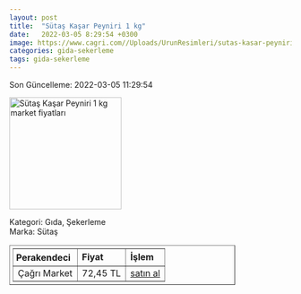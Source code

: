 ```yaml
---
layout: post
title:  "Sütaş Kaşar Peyniri 1 kg"
date:   2022-03-05 8:29:54 +0300
image: https://www.cagri.com//Uploads/UrunResimleri/sutas-kasar-peyniri-kg-a9c4.jpg
categories: gida-sekerleme
tags: gida-sekerleme
---
```


Son Güncelleme: 2022-03-05 11:29:54

<img src="https://www.cagri.com//Uploads/UrunResimleri/sutas-kasar-peyniri-kg-a9c4.jpg" width="200" alt="Sütaş Kaşar Peyniri 1 kg market fiyatları" />

Kategori: Gıda, Şekerleme
<br />
Marka: Sütaş

<table border="1" style="padding: 5px;width:80%;">
  <tr>
    <td style="padding: 5px;"><strong>Perakendeci</strong></td>
    <td><strong>Fiyat</strong></td>
    <td><strong>İşlem</strong></td>
  </tr>
  <tr>
              <td>Çağrı Market</td>
              <td>72,45 TL</td>
              <td><a target="_blank" href="https://www.cagri.com/sutas-kasar-peyniri-kg">satın al</a></td>
            </tr>
</table>
